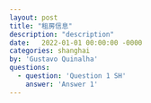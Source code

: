 ```yaml
---
layout: post
title: "租房信息"
description: "description"
date:   2022-01-01 00:00:00 -0000
categories: shanghai
by: 'Gustavo Quinalha'
questions:
  - question: 'Question 1 SH'
    answer: 'Answer 1'
---
```

